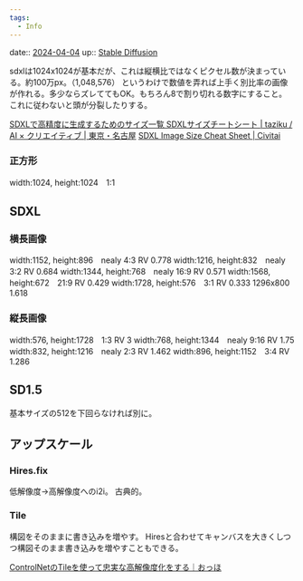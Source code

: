 ```yaml
---
tags:
  - Info
---
```


date:: [2024-04-04](/Daily_Note/2024-04-04.md)
up:: [Stable Diffusion](../Bar/Stable%20Diffusion.md)


sdxlは1024x1024が基本だが、これは縦横比ではなくピクセル数が決まっている。約100万px。（1,048,576）
というわけで数値を弄れば上手く別比率の画像が作れる。多少ならズレててもOK。もちろん8で割り切れる数字にすること。
これに従わないと頭が分裂したりする。

[SDXLで高精度に生成するためのサイズ一覧 SDXLサイズチートシート | taziku / AI × クリエイティブ | 東京・名古屋](https://taziku.co.jp/all/sdxl-size)
[SDXL Image Size Cheat Sheet | Civitai](https://civitai.com/articles/2246/sdxl-image-size-cheat-sheet)

### 正方形

width:1024, height:1024　1:1

## SDXL
### 横長画像

width:1152, height:896　nealy 4:3 RV 0.778
width:1216, height:832　nealy 3:2 RV 0.684
width:1344, height:768　nealy 16:9 RV 0.571
width:1568, height:672　21:9 RV 0.429
width:1728, height:576　3:1 RV 0.333
1296x800 1.618

### 縦長画像

width:576, height:1728　1:3 RV 3
width:768, height:1344　nealy 9:16 RV 1.75
width:832, height:1216　nealy 2:3 RV 1.462
width:896, height:1152　3:4 RV 1.286


## SD1.5
基本サイズの512を下回らなければ別に。


## アップスケール
### Hires.fix
低解像度→高解像度へのi2i。
古典的。

### Tile
構図をそのままに書き込みを増やす。
Hiresと合わせてキャンバスを大きくしつつ構図そのまま書き込みを増やすこともできる。

[ControlNetのTileを使って忠実な高解像度化をする｜おっほ](https://note.com/ohou_log/n/na6f1cc2aa2e3)